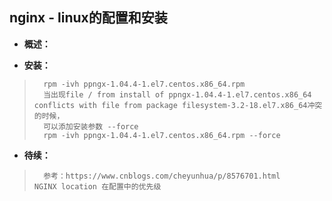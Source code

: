 ## nginx - linux的配置和安装
- **概述：**
>
>
>
>
>
>
>
>

- **安装：**
>       rpm -ivh ppngx-1.04.4-1.el7.centos.x86_64.rpm
>       当出现file / from install of ppngx-1.04.4-1.el7.centos.x86_64 conflicts with file from package filesystem-3.2-18.el7.x86_64冲突的时候，
>       可以添加安装参数 --force
>       rpm -ivh ppngx-1.04.4-1.el7.centos.x86_64.rpm --force
>
>
>
>
>
>
>
>

- **待续：**
>       参考：https://www.cnblogs.com/cheyunhua/p/8576701.html     NGINX location 在配置中的优先级
>
>
>
>
>
>
>
>
>
>
>
>
>
>
>
>
>
>
>
